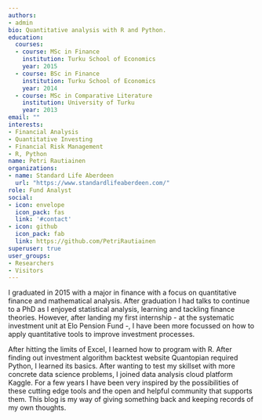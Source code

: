 ```yaml
---
authors:
- admin
bio: Quantitative analysis with R and Python.
education:
  courses:
  - course: MSc in Finance
    institution: Turku School of Economics
    year: 2015
  - course: BSc in Finance
    institution: Turku School of Economics
    year: 2014
  - course: MSc in Comparative Literature
    institution: University of Turku
    year: 2013
email: ""
interests:
- Financial Analysis
- Quantitative Investing
- Financial Risk Management
- R, Python
name: Petri Rautiainen
organizations:
- name: Standard Life Aberdeen
  url: "https://www.standardlifeaberdeen.com/"
role: Fund Analyst
social:
- icon: envelope
  icon_pack: fas
  link: '#contact'
- icon: github
  icon_pack: fab
  link: https://github.com/PetriRautiainen
superuser: true
user_groups:
- Researchers
- Visitors
---
```


I graduated in 2015 with a major in finance with a focus on quantitative finance and mathematical analysis. After graduation I had talks to continue to a PhD as I enjoyed statistical analysis, learning and tackling finance theories. However, after landing my first internship - at the systematic investment unit at Elo Pension Fund -, I have been more focussed on how to apply quantitative tools to improve investment processes.

After hitting the limits of Excel, I learned how to program with R. After finding out investment algorithm backtest website Quantopian required Python, I learned its basics. After wanting to test my skillset with more concrete data science problems, I joined data analysis cloud platform Kaggle. For a few years I have been very inspired by the possibilities of these cutting edge tools and the open and helpful community that supports them. This blog is my way of giving something back and keeping records of my own thoughts.
